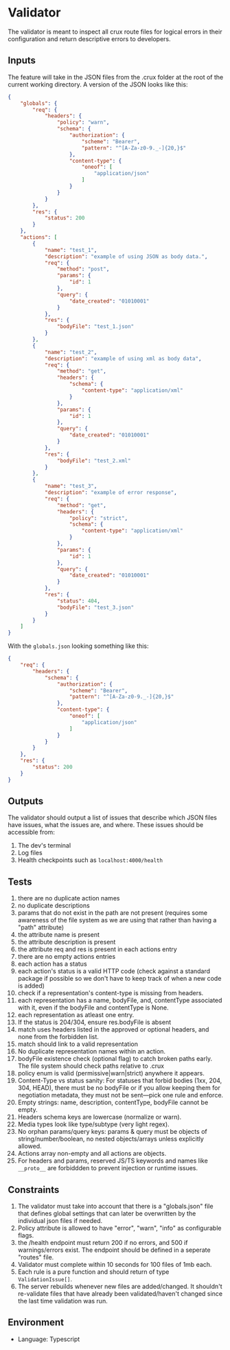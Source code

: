 # Validator
The validator is meant to inspect all crux route files for logical errors in their configuration and return descriptive errors to developers.

## Inputs
The feature will take in the JSON files from the .crux folder at the root of the current working directory. A version of the JSON looks like this:

```json
{
    "globals": {
        "req": {
            "headers": {
                "policy": "warn",
                "schema": {
                    "authorization": {
                        "scheme": "Bearer",
                        "pattern": "^[A-Za-z0-9._-]{20,}$"
                    },
                    "content-type": {
                        "oneof": [
                            "application/json"
                        ]
                    }
                }
            }
        },
        "res": {
            "status": 200
        }
    },
    "actions": [
        {
            "name": "test_1",
            "description": "example of using JSON as body data.",
            "req": {
                "method": "post",
                "params": {
                    "id": 1
                },
                "query": {
                    "date_created": "01010001"
                }
            },
            "res": {
                "bodyFile": "test_1.json"
            }
        },
        {
            "name": "test_2",
            "description": "example of using xml as body data",
            "req": {
                "method": "get",
                "headers": {
                    "schema": {
                        "content-type": "application/xml"
                    }
                },
                "params": {
                    "id": 1
                },
                "query": {
                    "date_created": "01010001"
                }
            },
            "res": {
                "bodyFile": "test_2.xml"
            }
        },
        {
            "name": "test_3",
            "description": "example of error response",
            "req": {
                "method": "get",
                "headers": {
                    "policy": "strict",
                    "schema": {
                        "content-type": "application/xml"
                    }
                },
                "params": {
                    "id": 1
                },
                "query": {
                    "date_created": "01010001"
                }
            },
            "res": {
                "status": 404,
                "bodyFile": "test_3.json"
            }
        }
    ]
}
```

With the `globals.json` looking something like this:
```json
{
    "req": {
        "headers": {
            "schema": {
                "authorization": {
                    "scheme": "Bearer",
                    "pattern": "^[A-Za-z0-9._-]{20,}$"
                },
                "content-type": {
                    "oneof": [
                        "application/json"
                    ]
                }
            }
        }
    },
    "res": {
        "status": 200
    }
}
```

## Outputs
The validator should output a list of issues that describe which JSON files have issues, what the issues are, and where. These issues should be accessible from:
1. The dev's terminal
2. Log files
3. Health checkpoints such as `localhost:4000/health`

## Tests
1. there are no duplicate action names 
2. no duplicate descriptions 
3. params that do not exist in the path are not present (requires some awareness of the file system as we are using that rather than having a "path" attribute)
5. the attribute name is present 
6. the attribute description is present 
7. the attribute req and res is present in each actions entry 
8. there are no empty actions entries 
9. each action has a status 
10. each action's status is a valid HTTP code (check against a standard package if possible so we don't have to keep track of when a new code is added) 
11. check if a representation's content-type is missing from headers. 
12. each representation has a name, bodyFile, and, contentType associated with it, even if the bodyFile and contentType is None. 
13. each representation as atleast one entry. 
14. If the status is 204/304, ensure res.bodyFile is absent 
15. match uses headers listed in the approved or optional headers, and none from the forbidden list. 
16. match should link to a valid representation
18. No duplicate representation names within an action.
19. bodyFile existence check (optional flag) to catch broken paths early. The file system should check paths relative to .crux
20. policy enum is valid (permissive|warn|strict) anywhere it appears.
21. Content-Type vs status sanity: For statuses that forbid bodies (1xx, 204, 304, HEAD), there must be no bodyFile or if you allow keeping them for negotiation metadata, they must not be sent—pick one rule and enforce.
22. Empty strings: name, description, contentType, bodyFile cannot be empty.
24. Headers schema keys are lowercase (normalize or warn).
25. Media types look like type/subtype (very light regex).
26. No orphan params/query keys: params & query must be objects of string/number/boolean, no nested objects/arrays unless explicitly allowed.
27. Actions array non-empty and all actions are objects.
28. For headers and params, reserved JS/TS keywords and names like `__proto__` are forbiddden to prevent injection or runtime issues.

## Constraints
1. The validator must take into account that there is a "globals.json" file that defines global settings that can later be overwritten by the individual json files if needed.
2. Policy attribute is allowed to have "error", "warn", "info" as configurable flags.
3. the /health endpoint must return 200 if no errors, and 500 if warnings/errors exist. The endpoint should be defined in a seperate "routes" file.
4. Validator must complete within 10 seconds for 100 files of 1mb each.
5. Each rule is a pure function and should return of type `ValidationIssue[]`.
6. The server rebuilds whenever new files are added/changed. It shouldn't re-validate files that have already been validated/haven't changed since the last time validation was run.

## Environment
- Language: Typescript